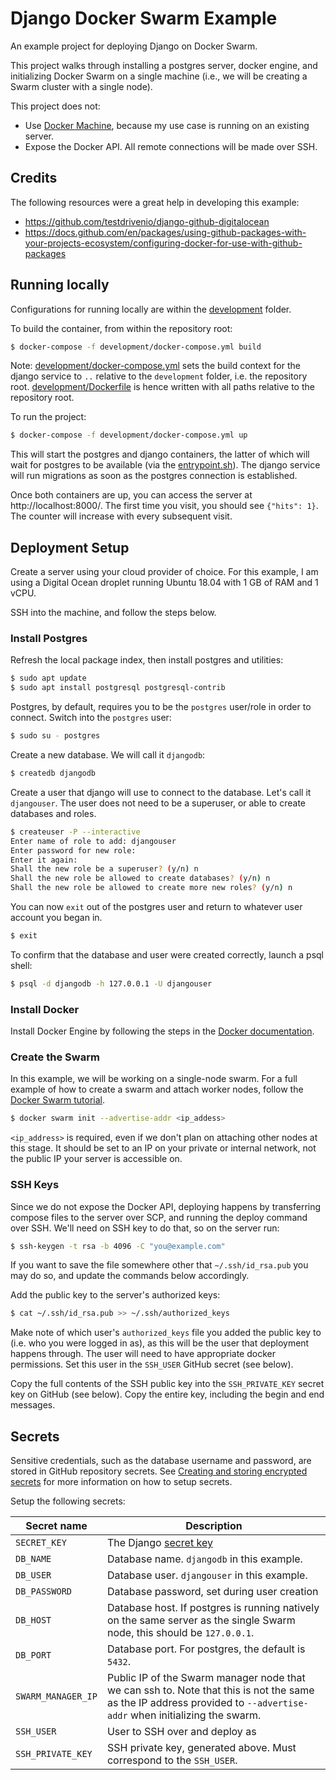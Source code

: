 # Django Docker Swarm Example
An example project for deploying Django on Docker Swarm.

This project walks through installing a postgres server, docker engine, and initializing Docker Swarm on a single machine (i.e., we will be creating a Swarm cluster with a single node). 

This project does not:
- Use [Docker Machine](https://docs.docker.com/machine/), because my use case is running on an existing server.
- Expose the Docker API. All remote connections will be made over SSH.

## Credits
The following resources were a great help in developing this example:
- https://github.com/testdrivenio/django-github-digitalocean
- https://docs.github.com/en/packages/using-github-packages-with-your-projects-ecosystem/configuring-docker-for-use-with-github-packages

## Running locally
Configurations for running locally are within the [development](development) folder.

To build the container, from within the repository root:

```bash
$ docker-compose -f development/docker-compose.yml build
```

Note: [development/docker-compose.yml](development/docker-compose.yml) sets the build context for the django service to `..` relative to the `development` folder, i.e. the repository root. [development/Dockerfile](development/Dockerfile) is hence written with all paths relative to the repository root.

To run the project:

```bash
$ docker-compose -f development/docker-compose.yml up
```

This will start the postgres and django containers, the latter of which will wait for postgres to be available (via the [entrypoint.sh](development/entrypoint.sh)). The django service will run migrations as soon as the postgres connection is established.

Once both containers are up, you can access the server at http://localhost:8000/. The first time you visit, you should see `{"hits": 1}`. The counter will increase with every subsequent visit.

## Deployment Setup
Create a server using your cloud provider of choice. For this example, I am using a Digital Ocean droplet running Ubuntu 18.04 with 1 GB of RAM and 1 vCPU. 

SSH into the machine, and follow the steps below.

### Install Postgres
Refresh the local package index, then install postgres and utilities:

```bash
$ sudo apt update
$ sudo apt install postgresql postgresql-contrib
```

Postgres, by default, requires you to be the `postgres` user/role in order to connect. Switch into the `postgres` user:

```bash
$ sudo su - postgres
```

Create a new database. We will call it `djangodb`:

```bash
$ createdb djangodb
```

Create a user that django will use to connect to the database. Let's call it `djangouser`. The user does not need to be a superuser, or able to create databases and roles.

```bash
$ createuser -P --interactive
Enter name of role to add: djangouser
Enter password for new role: 
Enter it again: 
Shall the new role be a superuser? (y/n) n
Shall the new role be allowed to create databases? (y/n) n
Shall the new role be allowed to create more new roles? (y/n) n
```

You can now `exit` out of the postgres user and return to whatever user account you began in.

```bash
$ exit
``` 

To confirm that the database and user were created correctly, launch a psql shell:

```bash
$ psql -d djangodb -h 127.0.0.1 -U djangouser
```

### Install Docker
Install Docker Engine by following the steps in the [Docker documentation](https://docs.docker.com/engine/install/ubuntu/).

### Create the Swarm
In this example, we will be working on a single-node swarm. For a full example of how to create a swarm and attach worker nodes, follow the [Docker Swarm tutorial](https://docs.docker.com/engine/swarm/swarm-tutorial/create-swarm/).

```bash
$ docker swarm init --advertise-addr <ip_addess>
```

`<ip_address>` is required, even if we don't plan on attaching other nodes at this stage. It should be set to an IP on your private or internal network, not the public IP your server is accessible on.

### SSH Keys
Since we do not expose the Docker API, deploying happens by transferring compose files to the server over SCP, and running the deploy command over SSH. We'll need on SSH key to do that, so on the server run:

```bash
$ ssh-keygen -t rsa -b 4096 -C "you@example.com"
```

If you want to save the file somewhere other that `~/.ssh/id_rsa.pub` you may do so, and update the commands below accordingly.

Add the public key to the server's authorized keys:

```bash
$ cat ~/.ssh/id_rsa.pub >> ~/.ssh/authorized_keys
```

Make note of which user's `authorized_keys` file you added the public key to (i.e. who you were logged in as), as this will be the user that deployment happens through. The user will need to have appropriate docker permissions. Set this user in the `SSH_USER` GitHub secret (see below).

Copy the full contents of the SSH public key into the `SSH_PRIVATE_KEY` secret key on GitHub (see below). Copy the entire key, including the begin and end messages.

## Secrets
Sensitive credentials, such as the database username and password, are stored in GitHub repository secrets. See [Creating and storing encrypted secrets](https://docs.github.com/en/actions/configuring-and-managing-workflows/creating-and-storing-encrypted-secrets) for more information on how to setup secrets.

Setup the following secrets:

| **Secret name** | **Description** |
| --- | --- |
| `SECRET_KEY` | The Django [secret key](https://docs.djangoproject.com/en/2.2/ref/settings/#std:setting-SECRET_KEY) |
| `DB_NAME` | Database name. `djangodb` in this example. |
| `DB_USER` | Database user. `djangouser` in this example. |
| `DB_PASSWORD` | Database password, set during user creation |
| `DB_HOST` | Database host. If postgres is running natively on the same server as the single Swarm node, this should be `127.0.0.1`. |
| `DB_PORT` | Database port. For postgres, the default is `5432`. |
| `SWARM_MANAGER_IP` | Public IP of the Swarm manager node that we can ssh to. Note that this is not the same as the IP address provided to `--advertise-addr` when initializing the swarm.
| `SSH_USER` | User to SSH over and deploy as |
| `SSH_PRIVATE_KEY` | SSH private key, generated above. Must correspond to the `SSH_USER`. |

